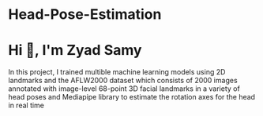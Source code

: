 # Head-Pose-Estimation
# Hi 👋, I'm Zyad Samy
In this project, I trained multible machine learning models using 2D landmarks and the AFLW2000 dataset which consists of 2000 images annotated with image-level 68-point 3D facial landmarks in a variety of head poses and Mediapipe library to estimate the rotation axes for the head in real time
